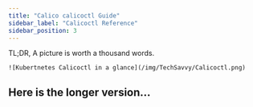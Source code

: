 ```yaml
---
title: "Calico calicoctl Guide"
sidebar_label: "Calicoctl Reference"
sidebar_position: 3
---
```


TL;DR, A picture is worth a thousand words.
```
![Kubertnetes Calicoctl in a glance](/img/TechSavvy/Calicoctl.png)
```
Here is the longer version...
---